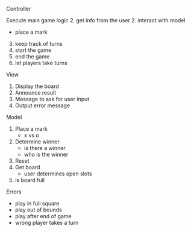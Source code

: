 Controller

Execute main game logic
2. get info from the user
2. interact with model
   - place a mark
3. keep track of turns
4. start the game
5. end the game
6. let players take turns

View
1. Display the board
2. Announce result
3. Message to ask for user input
4. Output error message


Model
1. Place a mark
   - x vs o
2. Determine winner 
   - is there a winner
   - who is the winner
3. Reset
4. Get board
    - user determines open slots
5. is board full

Errors
- play in full square
- play out of bounds
- play after end of game
- wrong player takes a turn